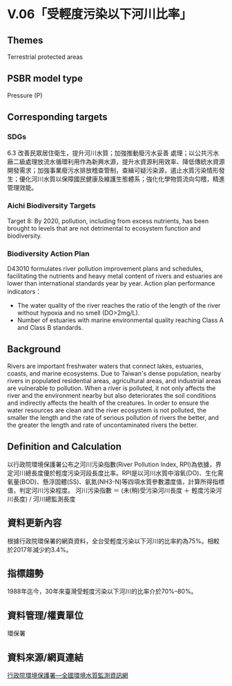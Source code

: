 # V.06「受輕度污染以下河川比率」

<script type="text/javascript" src="http://cdn.mathjax.org/mathjax/latest/MathJax.js?config=TeX-AMS-MML_HTMLorMML"></script>

## Themes
Terrestrial protected areas
## PSBR model type
Pressure (P)
## Corresponding targets
### SDGs
6.3 改善民眾居住衛生，提升河川水質；加強推動廢污水妥善 處理；以公共污水廠二級處理放流水循環利用作為新興水源，提升水資源利用效率、降低傳統水資源開發需求；加強事業廢污水排放稽查管制，查緝可疑污染源，遏止水質污染情形發生；優化河川水質以保障國民健康及維護生態體系；強化化學物質流向勾稽，精進管理效能。
### Aichi Biodiversity Targets
Target 8: By 2020, pollution, including from excess nutrients, has been brought to levels that are not detrimental to ecosystem function and biodiversity.
### Biodiversity Action Plan
D43010 formulates river pollution improvement plans and schedules, facilitating the nutrients and heavy metal content of rivers and estuaries are lower than international standards year by year. Action plan performance indicators：
* The water quality of the river reaches the ratio of the length of the river without hypoxia and no smell (DO>2mg/L).
* Number of estuaries with marine environmental quality reaching Class A and Class B standards.
## Background
Rivers are important freshwater waters that connect lakes, estuaries, coasts, and marine ecosystems. Due to Taiwan's dense population, nearby rivers in populated residential areas, agricultural areas, and industrial areas are vulnerable to pollution. When a river is polluted, it not only affects the river and the environment nearby but also deteriorates the soil conditions and indirectly affects the health of the creatures. In order to ensure the water resources are clean and the river ecosystem is not polluted, the smaller the length and the rate of serious pollution of rivers the better, and the greater the length and rate of uncontaminated rivers the better.
## Definition and Calculation
以行政院環境保護署公布之河川污染指數(River Pollution Index, RPI)為依據，界定河川總長度優於輕度污染河段長度比率。RPI是以河川水質中溶氧(DO)、生化需氧量(BOD)、懸浮固體(SS)、氨氮(NH3-N)等四項水質參數濃度值，計算所得指標值，判定河川污染程度。 河川污染指數 ＝ (未(稍)受污染河川長度 ＋ 輕度污染河川長度) / 河川總監測長度
## 資料更新內容
根據行政院環保署的網頁資料，全台受輕度污染以下河川的比率約為75%。相較於2017年減少約3.4%。
## 指標趨勢
1988年迄今，30年來臺灣受輕度污染以下河川的比率介於70%–80%。
## 資料管理/權責單位
環保署
## 資料來源/網頁連結
[行政院環境保護署—全國環境水質監測資訊網](https://wq.epa.gov.tw/Code/WaterInfo/Information.aspx)